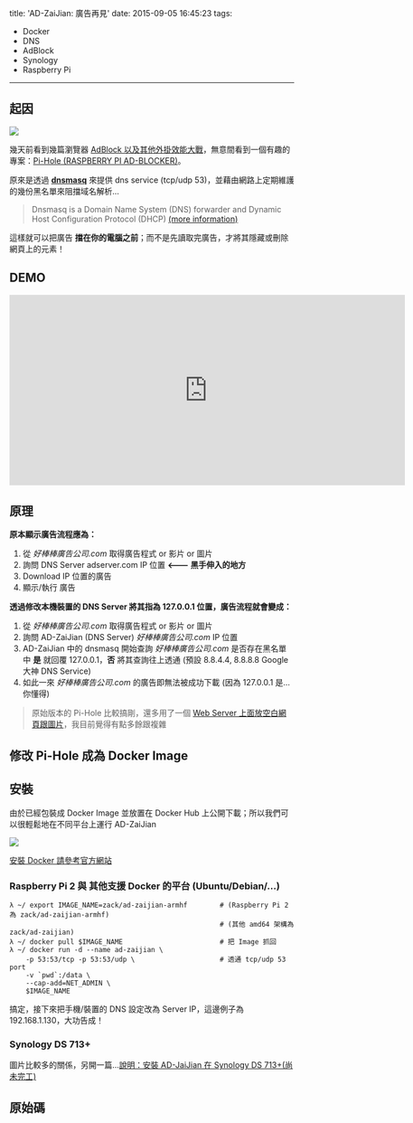 title: 'AD-ZaiJian: 廣告再見'
date: 2015-09-05 16:45:23
tags:
  - Docker
  - DNS
  - AdBlock
  - Synology
  - Raspberry Pi
---

## 起因
![](https://bd23.https.cdn.softlayer.net/80BD23/142.4.51.106/blog/wp-content/uploads/2015/08/ad-blockers-test.png)

幾天前看到幾篇瀏覽器 [AdBlock 以及其他外掛效能大戰](https://www.raymond.cc/blog/10-ad-blocking-extensions-tested-for-best-performance/view-all/)，無意間看到一個有趣的專案：[Pi-Hole (RASPBERRY PI AD-BLOCKER)](http://Pi-Hole.net/)。

原來是透過 [**dnsmasq**](https://en.wikipedia.org/wiki/Dnsmasq)  來提供 dns service (tcp/udp 53)，並藉由網路上定期維護的幾份黑名單來阻擋域名解析...

> Dnsmasq is a Domain Name System (DNS) forwarder and Dynamic Host Configuration Protocol (DHCP) [(more information)](https://en.wikipedia.org/wiki/Dnsmasq)

這樣就可以把廣告 **擋在你的電腦之前**；而不是先讀取完廣告，才將其隱藏或刪除網頁上的元素！

<!-- more -->
## DEMO

<iframe src="https://player.vimeo.com/video/138398654?autoplay=1&loop=1&color=ffffff&title=0&byline=0&portrait=0" width="700" height="337" frameborder="0" webkitallowfullscreen mozallowfullscreen allowfullscreen></iframe>

## 原理

**原本顯示廣告流程應為：**

1. 從 *好棒棒廣告公司.com* 取得廣告程式 or 影片 or 圖片
2. 詢問 DNS Server adserver.com IP 位置  **<--- 黑手伸入的地方**
3. Download IP 位置的廣告
4. 顯示/執行 廣告

**透過修改本機裝置的 DNS Server 將其指為 127.0.0.1 位置，廣告流程就會變成：**

1. 從 *好棒棒廣告公司.com* 取得廣告程式 or 影片 or 圖片
2. 詢問 AD-ZaiJian (DNS Server) *好棒棒廣告公司.com* IP 位置
3. AD-ZaiJian 中的 dnsmasq 開始查詢 *好棒棒廣告公司.com* 是否存在黑名單中
**是** 就回覆 127.0.0.1，**否** 將其查詢往上透通 (預設 8.8.4.4, 8.8.8.8 Google 大神 DNS Service)
4. 如此一來 *好棒棒廣告公司.com* 的廣告即無法被成功下載 (因為 127.0.0.1 是...你懂得)

> 原始版本的 Pi-Hole 比較搞剛，還多用了一個 [Web Server 上面放空白網頁跟圖片](http://jacobsalmela.com/block-millions-ads-network-wide-with-a-raspberry-pi-hole-2-0/#htmloptions)，我目前覺得有點多餘跟複雜

## 修改 Pi-Hole 成為 Docker Image

## 安裝

由於已經包裝成 Docker Image 並放置在 Docker Hub 上公開下載；所以我們可以很輕鬆地在不同平台上運行 AD-ZaiJian

[![](http://dockeri.co/image/zack/ad-zaijian)](https://hub.docker.com/r/zack/ad-zaijian/)

[安裝 Docker 請參考官方網站](http://docs.docker.com/linux/started/)

### Raspberry Pi 2 與 其他支援 Docker 的平台 (Ubuntu/Debian/...)

```
λ ~/ export IMAGE_NAME=zack/ad-zaijian-armhf        # (Raspberry Pi 2 為 zack/ad-zaijian-armhf)
                                                    # (其他 amd64 架構為 zack/ad-zaijian)
λ ~/ docker pull $IMAGE_NAME                        # 把 Image 抓回
λ ~/ docker run -d --name ad-zaijian \
    -p 53:53/tcp -p 53:53/udp \                     # 透通 tcp/udp 53 port
    -v `pwd`:/data \
    --cap-add=NET_ADMIN \
    $IMAGE_NAME
```

搞定，接下來把手機/裝置的 DNS 設定改為 Server IP，這邊例子為 192.168.1.130，大功告成！

### Synology DS 713+

圖片比較多的關係，另開一篇...[說明：安裝 AD-JaiJian 在 Synology DS 713+(尚未完工)](#)

## 原始碼

<div class="github-card" data-github="imZack/ad-zaijian" data-width="400" data-height="300" data-theme="medium"></div>
<script src="//cdn.jsdelivr.net/github-cards/latest/widget.js"></script>
